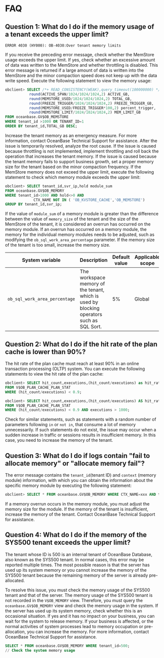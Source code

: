 # FAQ

## Question 1: What do I do if the memory usage of a tenant exceeds the upper limit?

`ERROR 4030 (HY000): OB-4030:Over tenant memory limits`

If you receive the preceding error message, check whether the MemStore usage exceeds the upper limit. If yes, check whether an excessive amount of data was written to the MemStore and whether throttling is disabled. This error message is returned if a large amount of data is written into the MemStore and the minor compaction speed does not keep up with the data write speed. Execute the following statement to view the memory usage:

```sql
obclient> SELECT /*+ READ_CONSISTENCY(WEAK),query_timeout(100000000) */ TENANT_ID,SVR_IP,
           round(ACTIVE_SPAN/1024/1024/1024,2) ACTIVE_GB,
           round(MEMSTORE_USED/1024/1024/1024,2) TOTAL_GB,
           round(FREEZE_TRIGGER/1024/1024/1024,2) FREEZE_TRIGGER_GB,
           round(MEMSTORE_USED/FREEZE_TRIGGER*100,2) percent_trigger,
           round(MEMSTORE_LIMIT/1024/1024/1024,2) MEM_LIMIT_GB
FROM oceanbase.GV$OB_MEMSTORE
WHERE tenant_id >1000 OR TENANT_ID=1
ORDER BY tenant_id,TOTAL_GB DESC;
```

Increase the tenant memory as an emergency measure. For more information, contact OceanBase Technical Support for assistance. After the issue is temporarily resolved, analyze the root cause. If the issue is caused because throttling is not implemented, implement throttling and roll back the operation that increases the tenant memory. If the issue is caused because the tenant memory fails to support business growth, set a proper memory size for the tenant based on the minor compaction frequency. If the MemStore memory does not exceed the upper limit, execute the following statement to check which memory module exceeds the upper limit:

```sql
obclient> SELECT tenant_id,svr_ip,hold module_sum
FROM oceanbase.GV$OB_MEMORY
WHERE tenant_id>1000 AND hold<>0 AND
             CTX_NAME NOT IN ( 'OB_KVSTORE_CACHE','OB_MEMSTORE')
GROUP BY tenant_id,svr_ip;
```

If the value of `module_sum` of a memory module is greater than the difference between the value of `memory_size` of the tenant and the size of the MemStore of the tenant, it is considered an overrun has occurred on the memory module. If an overrun has occurred on a memory module, the memory for the individual memory modules needs to be adjusted, such as modifying the `ob_sql_work_area_percentage` parameter. If the memory size of the tenant is too small, increase the memory size.

| System variable | Description | Default value | Applicable scope |
|-------------------------------|------------------------------|-----|--------|
| `ob_sql_work_area_percentage` | The workspace memory of the tenant, which is used by blocking operators such as SQL Sort.  | 5% | Global |

## Question 2: What do I do if the hit rate of the plan cache is lower than 90%?

The hit rate of the plan cache must reach at least 90% in an online transaction processing (OLTP) system. You can execute the following statements to view the hit rate of the plan cache:

```sql
obclient> SELECT hit_count,executions,(hit_count/executions) as hit_ratio
FROM V$OB_PLAN_CACHE_PLAN_STAT
WHERE (hit_count/executions) < 0.9;

obclient> SELECT hit_count,executions,(hit_count/executions) AS hit_ratio
FROM V$OB_PLAN_CACHE_PLAN_STAT
WHERE (hit_count/executions) < 0.9 AND executions > 1000;
```

Check for similar statements, such as statements with a random number of parameters following `in` or `not in`, that consume a lot of memory unnecessarily. If such statements do not exist, the issue may occur when a sudden increase in traffic or sessions results in insufficient memory. In this case, you need to increase the memory of the tenant.

## Question 3: What do I do if logs contain "fail to allocate memory" or "allocate memory fail"?

The error message contains the `tenant_id`(tenant ID) and `context` (memory module) information, with which you can obtain the information about the specific memory module by executing the following statement:

```sql
obclient> SELECT * FROM oceanbase.GV$OB_MEMORY WHERE CTX_NAME=xxx AND tenant_id = xxx
```

If a memory overrun occurs in the memory module, you must adjust the memory size for the module. If the memory of the tenant is insufficient, increase the memory of the tenant. Contact OceanBase Technical Support for assistance.

## Question 4: What do I do if the memory of the SYS500 tenant exceeds the upper limit?

The tenant whose ID is 500 is an internal tenant of OceanBase Database, also known as the SYS500 tenant. In normal cases, this error may be reported multiple times. The most possible reason is that the server has used up its system memory or you cannot increase the memory of the SYS500 tenant because the remaining memory of the server is already pre-allocated.

To resolve this issue, you must check the memory usage of the SYS500 tenant and that of the server. The memory usage of the SYS500 tenant is not recorded in the `V$OB_MEMORY` view. Therefore, you must query the `oceanbase.GV$OB_MEMORY` view and check the memory usage in the system. If the server has used up its system memory, check whether this is an occasional situation. If yes and it has no impact on your business, you can wait for the system to release memory. If your business is affected, or the normal activities of system processes lead to memory occupation or pre-allocation, you can increase the memory. For more information, contact OceanBase Technical Support for assistance.

```sql
SELECT * FROM oceanbase.GV$OB_MEMORY WHERE tenant_id=500;
// Check the system memory usage
```
